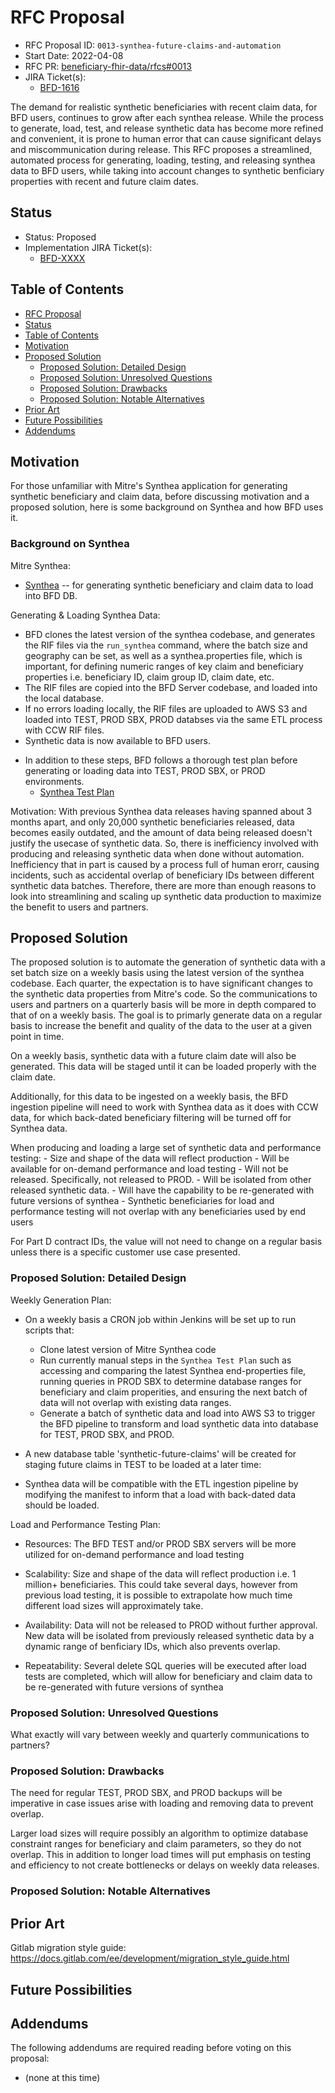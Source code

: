 # RFC Proposal
[RFC Proposal]: #rfc-proposal

* RFC Proposal ID: `0013-synthea-future-claims-and-automation`
* Start Date: 2022-04-08
* RFC PR: [beneficiary-fhir-data/rfcs#0013]()
* JIRA Ticket(s):
  * [BFD-1616](https://jira.cms.gov/browse/BFD-1616)

The demand for realistic synthetic beneficiaries with recent claim data, for BFD users, continues to grow after each synthea release. While the process to generate, load, test, and release synthetic data has become more refined and convenient, it is prone to human error that can cause significant delays and miscommunication during release. This RFC proposes a streamlined, automated process for generating, loading, testing, and releasing synthea data to BFD users, while taking into account changes to synthetic benficiary properties with recent and future claim dates. 

## Status
[Status]: #status

* Status: Proposed
* Implementation JIRA Ticket(s):
  * [BFD-XXXX](https://jira.cms.gov/browse/BFD-XXXX)

## Table of Contents
[Table of Contents]: #table-of-contents

* [RFC Proposal](#rfc-proposal)
* [Status](#status)
* [Table of Contents](#table-of-contents)
* [Motivation](#motivation)
* [Proposed Solution](#proposed-solution)
    * [Proposed Solution: Detailed Design](#proposed-solution-detailed-design)
    * [Proposed Solution: Unresolved Questions](#proposed-solution-unresolved-questions)
    * [Proposed Solution: Drawbacks](#proposed-solution-drawbacks)
    * [Proposed Solution: Notable Alternatives](#proposed-solution-notable-alternatives)
* [Prior Art](#prior-art)
* [Future Possibilities](#future-possibilities)
* [Addendums](#addendums)

## Motivation
[Motivation]: #motivation

For those unfamiliar with Mitre's Synthea application for generating synthetic beneficiary and claim data, before discussing motivation and a proposed solution, here is some background on Synthea and how BFD uses it. 

### Background on Synthea

Mitre Synthea:

* [Synthea](https://github.com/synthetichealth/synthea) -- for generating synthetic beneficiary and claim data to load into BFD DB.

Generating & Loading Synthea Data: 
- BFD clones the latest version of the synthea codebase, and generates the RIF files via the `run_synthea` command, where the batch size and geography can be set, as well as a synthea.properties file, which is important, for defining numeric ranges of key claim and beneficiary properties i.e. beneficiary ID, claim group ID, claim date, etc.
- The RIF files are copied into the BFD Server codebase, and loaded into the local database. 
- If no errors loading locally, the RIF files are uploaded to AWS S3 and loaded into TEST, PROD SBX, PROD databses via the same ETL process with CCW RIF files. 
- Synthetic data is now available to BFD users.

* In addition to these steps, BFD follows a thorough test plan before generating or loading data into TEST, PROD SBX, or PROD environments. 
  * [Synthea Test Plan](https://github.com/CMSgov/beneficiary-fhir-data/blob/master/apps/bfd-model/bfd-model-rif-samples/dev/synthea-test-plan.md) 

Motivation:
With previous Synthea data releases having spanned about 3 months apart, and only 20,000 synthetic beneficiaries released, data becomes easily outdated, and the amount of data being released doesn't justify the usecase of synthetic data. So, there is inefficiency involved with producing and releasing synthetic data when done without automation. Inefficiency that in part is caused by a process full of human erorr, causing incidents, such as accidental overlap of beneficiary IDs between different synthetic data batches. Therefore, there are more than enough reasons to look into streamlining and scaling up synthetic data production to maximize the benefit to users and partners. 

## Proposed Solution
[Proposed Solution]: #proposed-solution

The proposed solution is to automate the generation of synthetic data with a set batch size on a weekly basis using the latest version of the synthea codebase.
Each quarter, the expectation is to have significant changes to the synthetic data properties from Mitre's code. So the communications to users and partners on a quarterly basis will be more in depth compared to that of on a weekly basis. The goal is to primarly generate data on a regular basis to increase the benefit and quality of the data to the user at a given point in time. 

On a weekly basis, synthetic data with a future claim date will also be generated. This data will be staged until it can be loaded properly with the claim date. 

Additionally, for this data to be ingested on a weekly basis, the BFD ingestion pipeline will need to work with Synthea data as it does with CCW data, for which back-dated beneficiary filtering will be turned off for Synthea data. 

When producing and loading a large set of synthetic data and performance testing:
    - Size and shape of the data will reflect production
    - Will be available for on-demand performance and load testing
    - Will not be released. Specifically, not released to PROD.
    - Will be isolated from other released synthetic data. 
    - Will have the capability to be re-generated with future versions of synthea
    - Synthetic beneficiaries for load and performance testing will not overlap with any beneficiaries used by end users

For Part D contract IDs, the value will not need to change on a regular basis unless there is a specific customer use case presented.

### Proposed Solution: Detailed Design
[Proposed Solution: Detailed Design]: #proposed-solution-detailed-design

Weekly Generation Plan:

* On a weekly basis a CRON job within Jenkins will be set up to run scripts that:
  - Clone latest version of Mitre Synthea code
  - Run currently manual steps in the `Synthea Test Plan` such as accessing and comparing the latest Synthea end-properties file, running queries in PROD SBX to determine database ranges for beneficiary and claim properities, and ensuring the next batch of data will not overlap with existing data ranges.
  - Generate a batch of synthetic data and load into AWS S3 to trigger the BFD pipeline to transform and load synthetic data into database for TEST, PROD SBX, and PROD.

* A new database table 'synthetic-future-claims' will be created for staging future claims in TEST to be loaded at a later time:

* Synthea data will be compatible with the ETL ingestion pipeline by modifying the manifest to inform that a load with back-dated data should be loaded.

Load and Performance Testing Plan:
- Resources: The BFD TEST and/or PROD SBX servers will be more utilized for on-demand performance and load testing

- Scalability: Size and shape of the data will reflect production i.e. 1 million+ beneficiaries. This could take several days, however from previous load testing, it is possible to extrapolate how much time different load sizes will approximately take. 

- Availability: Data will not be released to PROD without further approval. New data will be isolated from previously released synthetic data by a dynamic range of benficiary IDs, which also prevents overlap. 

- Repeatability: Several delete SQL queries will be executed after load tests are completed, which will allow for beneficiary and claim data to be re-generated with future versions of synthea

### Proposed Solution: Unresolved Questions
[Proposed Solution: Unresolved Questions]: #proposed-solution-unresolved-questions

What exactly will vary between weekly and quarterly communications to partners?

### Proposed Solution: Drawbacks
[Proposed Solution: Drawbacks]: #proposed-solution-drawbacks

The need for regular TEST, PROD SBX, and PROD backups will be imperative in case issues arise with loading and removing data to prevent overlap.

Larger load sizes will require possibly an algorithm to optimize database constraint ranges for beneficiary and claim parameters, so they do not overlap. This in addition to longer load times will put emphasis on testing and efficiency to not create bottlenecks or delays on weekly data releases. 

### Proposed Solution: Notable Alternatives
[Proposed Solution: Notable Alternatives]: #proposed-solution-notable-alternatives

## Prior Art
[Prior Art]: #prior-art

Gitlab migration style guide:
https://docs.gitlab.com/ee/development/migration_style_guide.html

## Future Possibilities
[Future Possibilities]: #future-possibilities

## Addendums
[Addendums]: #addendums

The following addendums are required reading before voting on this proposal:

* (none at this time)
